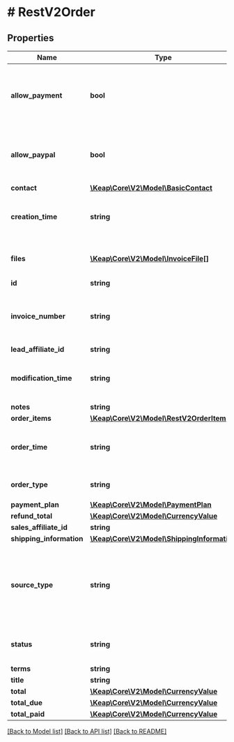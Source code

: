 # # RestV2Order

## Properties

Name | Type | Description | Notes
------------ | ------------- | ------------- | -------------
**allow_payment** | **bool** | Whether or not card-related payments should be allowed on this order. Applies only to Keap Pro/Max edition. | [optional]
**allow_paypal** | **bool** | Whether or not PayPal payments should be allowed on this order. Applies only to Keap Pro/Max edition. | [optional]
**contact** | [**\Keap\Core\V2\Model\BasicContact**](BasicContact.md) |  | [optional]
**creation_time** | **string** | When this order was originally created. In ISO-8601 format (e.g. 2024-05-21T23:00:00Z) | [optional]
**files** | [**\Keap\Core\V2\Model\InvoiceFile[]**](InvoiceFile.md) | A list of attached files to this order. Applies only to Keap Pro/Max edition. | [optional]
**id** | **string** |  | [optional]
**invoice_number** | **string** | The associated invoice identifier. Applies only to Keap Pro/Max edition. Feature not yet supported. | [optional]
**lead_affiliate_id** | **string** |  | [optional]
**modification_time** | **string** | When this order was changed. In ISO-8601 format (e.g. 2024-05-21T23:00:00Z) | [optional]
**notes** | **string** |  | [optional]
**order_items** | [**\Keap\Core\V2\Model\RestV2OrderItem[]**](RestV2OrderItem.md) |  | [optional]
**order_time** | **string** | A user-defined date and time of the order. In ISO-8601 format (e.g. 2024-05-21T23:00:00Z) | [optional]
**order_type** | **string** | The order type. Valid values are: ONLINE, OFFLINE. | [optional]
**payment_plan** | [**\Keap\Core\V2\Model\PaymentPlan**](PaymentPlan.md) |  | [optional]
**refund_total** | [**\Keap\Core\V2\Model\CurrencyValue**](CurrencyValue.md) |  | [optional]
**sales_affiliate_id** | **string** |  | [optional]
**shipping_information** | [**\Keap\Core\V2\Model\ShippingInformation**](ShippingInformation.md) |  | [optional]
**source_type** | **string** | The source where the order was created. Valid values include: API, CHECKOUT_FORM, INVOICE, MANUAL_PAYMENT, QUICKBOOKS, UNKNOWN. | [optional]
**status** | **string** | The order status. Valid values are: DRAFT, SENT, VIEWED, PAID. | [optional]
**terms** | **string** |  | [optional]
**title** | **string** |  | [optional]
**total** | [**\Keap\Core\V2\Model\CurrencyValue**](CurrencyValue.md) |  | [optional]
**total_due** | [**\Keap\Core\V2\Model\CurrencyValue**](CurrencyValue.md) |  | [optional]
**total_paid** | [**\Keap\Core\V2\Model\CurrencyValue**](CurrencyValue.md) |  | [optional]

[[Back to Model list]](../../README.md#models) [[Back to API list]](../../README.md#endpoints) [[Back to README]](../../README.md)
